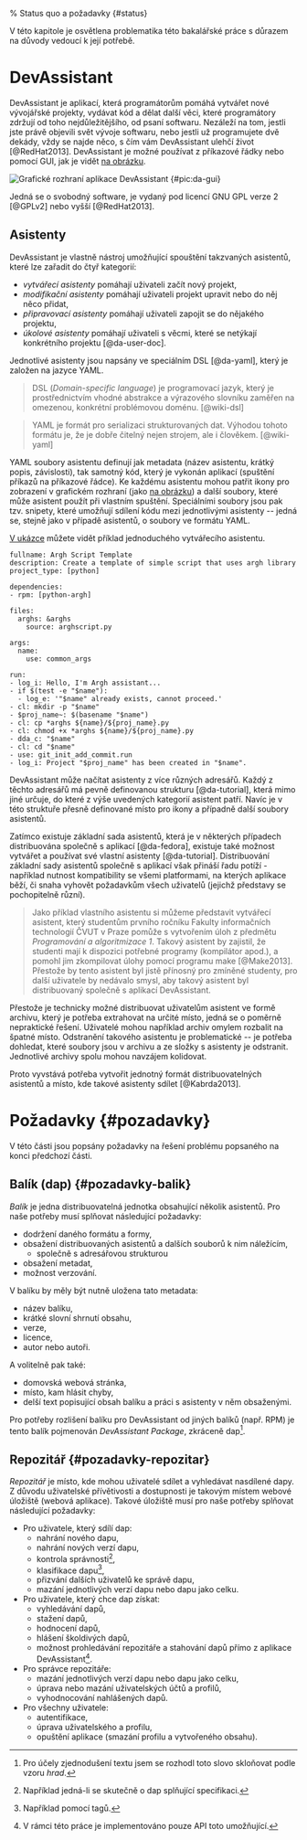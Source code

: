 % Status quo a požadavky {#status}

V této kapitole je osvětlena problematika této bakalářské práce s důrazem na důvody vedoucí k její potřebě.

DevAssistant
============

DevAssistant je aplikací, která programátorům pomáhá vytvářet nové vývojářské projekty, vydávat kód a dělat další věci, které programátory zdržují od toho nejdůležitějšího, od psaní softwaru. Nezáleží na tom, jestli jste právě objevili svět vývoje softwaru, nebo jestli už programujete dvě dekády, vždy se najde něco, s čím vám DevAssistant ulehčí život [@RedHat2013]. DevAssistant je možné používat z příkazové řádky nebo pomocí GUI, jak je vidět [na obrázku](#pic:da-gui@).

![Grafické rozhraní aplikace DevAssistant {#pic:da-gui}](images/da-gui)

Jedná se o svobodný software, je vydaný pod licencí GNU GPL verze 2 [@GPLv2] nebo vyšší [@RedHat2013].

Asistenty
---------

DevAssistant je vlastně nástroj umožňující spouštění takzvaných asistentů, které lze zařadit do čtyř kategorií:

 * *vytvářecí asistenty* pomáhají uživateli začít nový projekt,
 * *modifikační asistenty* pomáhají uživateli projekt upravit nebo do něj něco přidat,
 * *připravovací asistenty* pomáhají uživateli zapojit se do nějakého projektu,
 * *úkolové asistenty* pomáhají uživateli s věcmi, které se netýkají konkrétního projektu [@da-user-doc].

Jednotlivé asistenty jsou napsány ve speciálním DSL [@da-yaml], který je založen na jazyce YAML.

> DSL (*Domain-specific language*) je programovací jazyk, který je prostřednictvím vhodné abstrakce a výrazového slovníku zaměřen na omezenou, konkrétní problémovou doménu. [@wiki-dsl]

> YAML je formát pro serializaci strukturovaných dat. Výhodou tohoto formátu je, že je dobře čitelný nejen strojem, ale i člověkem. [@wiki-yaml]

YAML soubory asistentu definují jak metadata (název asistentu, krátký popis, závislosti), tak samotný kód, který je vykonán aplikací (spuštění příkazů na příkazové řádce). Ke každému asistentu mohou patřit ikony pro zobrazení v grafickém rozhraní (jako  [na obrázku](#pic:da-gui@)) a další soubory, které může asistent použít při vlastním spuštění. Speciálními soubory jsou pak tzv. snipety, které umožňují sdílení kódu mezi jednotlivými asistenty -- jedná se, stejně jako v případě asistentů, o soubory ve formátu YAML.

[V ukázce](#assistant-example) můžete vidět příklad jednoduchého vytvářecího asistentu.

```{caption="Ukázka vlastního asistentu z dokumentace \autocite{da-tutorial} {#assistant-example}" .yaml}
fullname: Argh Script Template
description: Create a template of simple script that uses argh library
project_type: [python]

dependencies:
- rpm: [python-argh]

files:
  arghs: &arghs
    source: arghscript.py

args:
  name:
    use: common_args

run:
- log_i: Hello, I'm Argh assistant...
- if $(test -e "$name"):
  - log_e: '"$name" already exists, cannot proceed.'
- cl: mkdir -p "$name"
- $proj_name~: $(basename "$name")
- cl: cp *arghs ${name}/${proj_name}.py
- cl: chmod +x *arghs ${name}/${proj_name}.py
- dda_c: "$name"
- cl: cd "$name"
- use: git_init_add_commit.run
- log_i: Project "$proj_name" has been created in "$name".
```

DevAssistant může načítat asistenty z více různých adresářů. Každý z těchto adresářů má pevně definovanou strukturu [@da-tutorial], která mimo jiné určuje, do které z výše uvedených kategorií asistent patří. Navíc je v této struktuře přesně definované místo pro ikony a případně další soubory asistentů.

Zatímco existuje základní sada asistentů, která je v některých případech distribuována společně s aplikací [@da-fedora], existuje také možnost vytvářet a používat své vlastní asistenty [@da-tutorial]. Distribuování základní sady asistentů společně s aplikací však přináší řadu potíží - například nutnost kompatibility se všemi platformami, na kterých aplikace běží, či snaha vyhovět požadavkům všech uživatelů (jejichž představy se pochopitelně různí).

> Jako příklad vlastního asistentu si můžeme představit vytvářecí asistent, který studentům prvního ročníku Fakulty informačních technologií ČVUT v Praze pomůže s vytvořením úloh z předmětu *Programování a algoritmizace 1*. Takový asistent by zajistil, že studenti mají k dispozici potřebné programy (kompilátor apod.), a pomohl jim zkompilovat úlohy pomocí programu make [@Make2013]. Přestože by tento asistent byl jistě přínosný pro zmíněné studenty, pro další uživatele by nedávalo smysl, aby takový asistent byl distribuovaný společně s aplikací DevAssistant.

Přestože je technicky možné distribuovat uživatelům asistent ve formě archivu, který je potřeba extrahovat na určité místo, jedná se o poměrně nepraktické řešení. Uživatelé mohou například archiv omylem rozbalit na špatné místo. Odstranění takového asistentu je problematické -- je potřeba dohledat, které soubory jsou v archivu a ze složky s asistenty je odstranit. Jednotlivé archivy spolu mohou navzájem kolidovat.

Proto vyvstává potřeba vytvořit jednotný formát distribuovatelných asistentů a místo, kde takové asistenty sdílet [@Kabrda2013].

Požadavky {#pozadavky}
=========

V této části jsou popsány požadavky na řešení problému popsaného na konci předchozí části.

Balík (dap) {#pozadavky-balik}
-----------

*Balík* je jedna distribuovatelná jednotka obsahující několik asistentů. Pro naše potřeby musí splňovat následující požadavky:

 * dodržení daného formátu a formy,
 * obsažení distribuovaných asistentů a dalších souborů k nim náležícím,
     * společně s adresářovou strukturou
 * obsažení metadat,
 * možnost verzování.

V balíku by měly být nutně uložena tato metadata:

 * název balíku,
 * krátké slovní shrnutí obsahu,
 * verze,
 * licence,
 * autor nebo autoři.

A volitelně pak také:

 * domovská webová stránka,
 * místo, kam hlásit chyby,
 * delší text popisující obsah balíku a práci s asistenty v něm obsaženými.
 

Pro potřeby rozlišení balíku pro DevAssistant od jiných balíků (např. RPM) je tento balík pojmenován *DevAssistant Package*, zkráceně dap[^dap].

Repozitář {#pozadavky-repozitar}
---------

*Repozitář* je místo, kde mohou uživatelé sdílet a vyhledávat nasdílené dapy. Z důvodu uživatelské přívětivosti a dostupnosti je takovým místem webové úložiště (webová aplikace). Takové úložiště musí pro naše potřeby splňovat následující požadavky:

 * Pro uživatele, který sdílí dap:
     * nahrání nového dapu,
     * nahrání nových verzí dapu,
     * kontrola správnosti[^kontrola],
     * klasifikace dapu[^klasifikace],
     * přizvání dalších uživatelů ke správě dapu,
     * mazání jednotlivých verzí dapu nebo dapu jako celku.
 * Pro uživatele, který chce dap získat:
     * vyhledávání dapů,
     * stažení dapů,
     * hodnocení dapů,
     * hlášení školdivých dapů,
     * možnost prohledávání repozitáře a stahování dapů přímo z aplikace DevAssistant[^api].
 * Pro správce repozitáře:
     * mazání jednotlivých verzí dapu nebo dapu jako celku,
     * úprava nebo mazání uživatelských účtů a profilů,
     * vyhodnocování nahlášených dapů.
 * Pro všechny uživatele:
     * autentifikace,
     * úprava uživatelského a profilu,
     * opuštění aplikace (smazání profilu a vytvořeného obsahu).

[^dap]: Pro účely zjednodušení textu jsem se rozhodl toto slovo skloňovat podle vzoru *hrad*.
[^kontrola]: Například jedná-li se skutečně o dap splňující specifikaci.
[^klasifikace]: Například pomocí tagů.
[^api]: V rámci této práce je implementováno pouze API toto umožňující.
